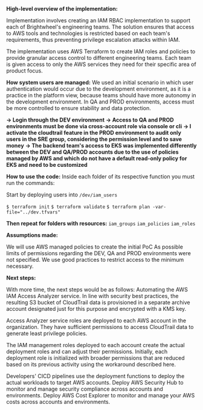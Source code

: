 **High-level overview of the implementation:**

Implementation involves creating an IAM RBAC implementation to support each of Brightwheel's engineering teams. The solution ensures that access to AWS tools and technologies is restricted based on each team's requirements, thus preventing privilege escalation attacks within IAM.

The implementation uses AWS Terraform to create IAM roles and policies to provide granular access control to different engineering teams. Each team is given access to only the AWS services they need for their specific area of product focus.


**How system users are managed:**
We used an initial scenario in which user authentication would occur due to the development environment, as it is a practice in the platform view, because teams should have more autonomy in the development environment. In QA and PROD environments, access must be more controlled to ensure stability and data protection.

**-> Login through the DEV environment**
**-> Access to QA and PROD environments must be done via cross-account role via console or cli**
**-> I activate the cloudtrail feature in the PROD environment to audit only users in the SRE group, considering the permission level and to save money**
**-> The backend team's access to EKS was implemented differently between the DEV and QA/PROD accounts due to the use of policies managed by AWS and which do not have a default read-only policy for EKS and need to be customized**


**How to use the code:**
Inside each folder of its respective function you must run the commands:

Start by deploying users into `/dev/iam_users`

`$ terraform init`
`$ terraform validate`
`$ terraform plan -var-file="../dev.tfvars"`

**Then repeat for folders with resources:**
`iam_groups`
`iam_policies`
`iam_roles`


**Assumptions made:**

We will use AWS managed policies to create the initial PoC
As possible limits of permissions regarding the DEV, QA and PROD environments were not specified. We use good practices to restrict access to the minimum necessary.

**Next steps:**

With more time, the next steps would be as follows:
Automating the AWS IAM Access Analyzer service. In line with security best practices, the resulting S3 bucket of CloudTrail data is provisioned in a separate archive account designated just for this purpose and encrypted with a KMS key.

Access Analyzer service roles are deployed to each AWS account in the organization. They have sufficient permissions to access CloudTrail data to generate least privilege policies.

The IAM management roles deployed to each account create the actual deployment roles and can adjust their permissions. Initially, each deployment role is initialized with broader permissions that are reduced based on its previous activity using the workaround described here.

Developers' CICD pipelines use the deployment functions to deploy the actual workloads to target AWS accounts.
Deploy AWS Security Hub to monitor and manage security compliance across accounts and environments.
Deploy AWS Cost Explorer to monitor and manage your AWS costs across accounts and environments.